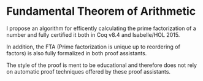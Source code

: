 # Fundamental Theorem of Arithmetic

I propose an algorithm for efficently calculating the prime factorization of a number and fully certified it both in Coq v8.4 and Isabelle/HOL 2015.

In addition, the FTA (Prime factorization is unique up to reordering of factors) is also fully formalized in both proof assistants.

The style of the proof is ment to be educational and therefore does not rely on automatic proof techniques offered by these proof assistants.
